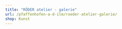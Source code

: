 ```yaml
---
title: "RÖDER atelier - galerie"
url: /pfaffenhofen-a-d-ilm/roeder-atelier-galerie/
shop: Kunst
---
```

